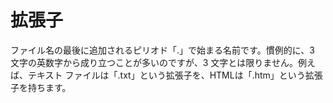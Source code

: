 # 拡張子

ファイル名の最後に追加されるピリオド「.」で始まる名前です。慣例的に、3 文字の英数字から成り立つことが多いのですが、3
文字とは限りません。例えば、テキスト ファイルは「.txt」という拡張子を、HTMLは「.htm」という拡張子を持ちます。
